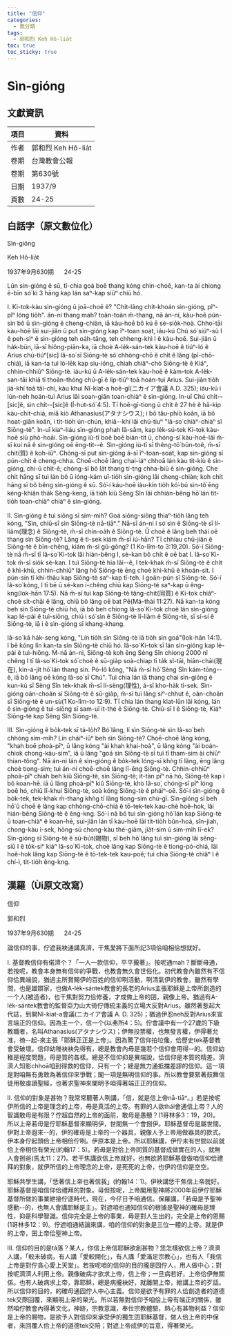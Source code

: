 ```yaml
---
title: "信仰"
categories:
  - 無分類
tags:
  - 郭和烈 Keh Hô-lia̍t
toc: true
toc_sticky: true
---
```


# Sìn-gióng

## 文獻資訊

| 項目 | 資料 |
|---|---|
| 作者 | 郭和烈 Keh Hô-lia̍t |
| 卷期 | 台灣教會公報 |
| 卷期 | 第630號 |
| 日期 | 1937/9 |
| 頁數 | 24-25 |

## 白話字（原文數位化）

Sìn-gióng

Keh Hô-lia̍t

1937年9月630期      24-25

Lūn sìn-gióng ê sū, tī-chia goá boē thang kóng chin-choē, kan-ta ài chiong ē-bīn só͘ kì 3 hāng kap lán saⁿ-kap siūⁿ chiū hó.

I. Ki-tok-kàu sìn-gióng ū joā-choē ê? "Chi̍t-lâng chi̍t-khoán sìn-gióng, pîⁿ-pîⁿ lóng tio̍h". án-ni thang mah? toàn-toàn m̄-thang, nā án-ni, kàu-hoē pún-sin bô ū sìn-gióng ê cheng-chiàn, iā kàu-hoē bô kú ē sè-sio̍k-hoà. Chho͘-tāi kàu-hoē lāi sui-jiân ū put sìn-gióng kap īⁿ-toan soat, iáu-kú Chú só͘ siúⁿ-sù I ê peh-sìⁿ ê sìn-gióng teh oa̍h-tāng, teh chheng-khì I ê kàu-hoē. Sui-jiân ū ha̍k-būn, iā-sī hiông-piān-ka, iā choè A-le̍k-sán-tek kàu-hoē ê tiúⁿ-ló ê Arius chú-tiúⁿ[sic] Iâ-so͘ sī Siōng-tè só͘ chhòng-chō ê chi̍t ê lâng (pī-chō-chiá), iā kan-ta tuì ló͘-le̍k kap siu-ióng, chiah chiâⁿ-chò Siōng-tè ê Kiáⁿ, chhin-chhiūⁿ Siōng-tè. iáu-kú ū A-le̍k-sán-tek kàu-hoē ê kàm-tok A-le̍k-san-tāi khiā tī thoân-thóng chú-gī ê li̍p-tiûⁿ toā hoán-tuì Arius. Sui-jiân tio̍h jiá-khí toā tāi-chì, kàu khui Nî-kiat-a hoē-gī(ニカイア會議 A.D. 325); iáu-kú i lún-neh hoán-tuì Arius lâi soan-giân toan-chiàⁿ ê sìn-gióng. In-uī Chú chi̍t--[sic]ê, sìn chi̍t--[sic]ê (Í-hut-só͘ 4:5). Tī hoē-gī-tiong ū chi̍t ê 27 hè ê hā-kip kàu-chit-chiá, miâ kiò Athanasius(アタナシウス); i bô tâu-phiò koân, iā bô hoat-giân koân, i tit-tio̍h ún-chún, khiā--khí lâi chú-tiuⁿ "Iâ-so͘ chiàⁿ-chiàⁿ sī Siōng-tè". In-uī kiaⁿ-liáu sìn-gióng phah Iâ-sâm, kap le̍k-sú-tek Ki-tok kàu-hoē siū phò-hoāi. Sìn-gióng iù-tī boē boē bián-tit ū, chóng-sī kàu-hoē-lāi m̄-sī kuí nā ê sìn-gióng oē ēng-tit--ê. Sìn-gióng iù-tī sī thêng-tō͘ būn-toê, m̄-sī chit(質) ê koh-iūⁿ. Chóng-sī put sìn-gióng á-sī īⁿ-toan-soat, kap sìn-gióng sī pún-chit ê cheng-chha. Choē-choē lâng chai-iáⁿ chhoā lán kàu tit-kiù ê sìn-gióng, chí-ū chi̍t-ê; chóng-sī bô la̍t thang tí-tng chha-biū ê sìn-gióng. Che chi̍t hāng sī tuì lán bô ū ióng-kám uī-tio̍h sìn-gióng lâi cheng-chiàn; koh chi̍t hāng sī bô bêng sìn-gióng ê sū. Só͘-í kàu-hoē iàu-kín tio̍h kó͘-bú sìn-tô͘ ēng kèng-khiân tha̍k Sèng-keng, iā tio̍h kiû Sèng Sîn lâi chhián-bêng hō͘ lán tit-tio̍h toan-chiàⁿ chiàⁿ ê sìn-gióng.

II. Sìn-gióng ê tuì siōng sī sím-mi̍h? Goá siông-siông thiaⁿ-tio̍h lâng teh kóng, "Sìn, chiū-sī sìn Siōng-tè nā-tiāⁿ." Nā-sī án-ni i só͘ sìn ê Siōng-tè sī lí-liām(理念) ê Siōng-tè, m̄-sī chin-oa̍h ê Siōng-tè. Ū choē ê lâng beh thái oē thang sìn Siōng-tè? Lâng ê tì-sek kiám m̄-sī iú-hān? Tī chhiau chū-jiân ê Siōng-tè ê bīn-chêng, kiám m̄-sī gû-gōng? (1 Ko-lîm-to 3:19,20). Só͘-í Siōng-tè nā m̄-sī tī Iâ-so͘ Ki-tok lâi hián-bêng I, sè-kan bô chi̍t ê oē bat I. Iâ-so͘ Ki-tok m̄-sī sio̍k sè-kan. I tuì Siōng-tè hia lâi--ê, I tek-khak m̄-sī Siōng-tè ê chi̍t ê khì-khū, chhin-chhiūⁿ lâng hō͘ Siōng-tè ēng choè khì-khū ê khoán-sit. I pún-sin tī khí-thâu kap Siōng-tè saⁿ-kap tī-teh. I goân-pún sī Siōng-tè. Só͘-í Iâ-so͘ kóng, I tī bē ū sè-kan í-chêng chiū kap Siōng-tè saⁿ-kap ū êng-kng(Iok-hān 17:5). Nā m̄-sī tuì kap Siōng-tè tâng-chit(同質) ê Ki-tok chiâⁿ-choè si̍t-chāi ê lâng, chiū bô lâng oē bat Pē(Má-thài 11:27). Nā kan-ta kóng beh sìn Siōng-tè chiū hó, iā bô beh chiong Iâ-so͘ Ki-tok choè lán sìn-gióng kap lé-pài ê tuì-siōng, chiū i só͘ sìn ê Siōng-tè lí-liām ê Siōng-tè, sī sí-sí ê Siōng-tè, iā i ê sìn-gióng sī khang-khang.

Iâ-so͘ kā ha̍k-seng kóng, "Lín tio̍h sìn Siōng-tè iā tio̍h sìn goá"(Iok-hān 14:1). I bē kóng lín kan-ta sìn Siōng-tè chiū hó. Iâ-so͘ Ki-tok sī lán sìn-gióng kap lé-pài ê tuì-hiōng. M̄-nā án-ni, Siōng-tè koh ēng Sèng Sîn chiong 2000 nî chêng I tī Iâ-so͘ Ki-tok só͘ choè ê sū-gia̍p soà-chiap tī ta̍k sî-tāi, hiān-chāi(現在), kin-á-ji̍t hō͘ lán thang sìn. Pó-lô kóng, "Nā m̄-sī hō͘ Sèng Sîn kám-tōng--ê, iā bô lâng oē kóng Iâ-so͘ sī Chú". Tuì chia lán iā thang chai sìn-gióng ê kun-kù sī Sèng Sîn tek-khak m̄-sī lí-sèng(理性), á-sī kho-ha̍k tì-sek. Sìn-gióng oân-choân sī Siōng-tè ê sū-gia̍p, m̄-sī tuì lâng siⁿ-chhut ê, oân-choân sī Siōng-tè ê un-sù(1 Ko-lîm-to 12:9). Tī chia lán thang kiat-lūn lâi kóng, lán ê sìn-gióng ê tuì-siōng sī sam-uī it-thé ê Siōng-tè. Chiū-sī I ê Siōng-tè, Kiáⁿ Siōng-tè kap Sèng Sîn Siōng-tè.

III. Sìn-gióng ê bo̍k-tek sī tá-lo̍h? Bó͘ lâng, lí sìn Siōng-tè sìn Iâ-so͘ beh chhòng sím-mi̍h? Lín cháiⁿ-iūⁿ beh sìn Siōng-tè? Choē-choē lâng kóng, "khah boē phoà-pīⁿ, ū lâng kóng "ài khah khai-hoà", ū lâng kóng "ài boán-chiok chong-kàu-sim", iā ū lâng "goá sìn Siōng-tè sī tuì tī tham-sim ài chiūⁿ thian-tông". Nā án-ni lán ê sìn-gióng ê bo̍k-tek lóng-sī khǹg tī lâng, ēng lâng choè tiong-sim; tuì án-ni choē-choē lâng lī-ēng Siōng-tè. Chhin-chhiūⁿ phoà-pīⁿ chiah beh kiû Siōng-tè, sìn Siōng-tè; it-tàn pīⁿ nā hó, Siōng-tè kap i bô koan-hē. iā ū lâng phoà-pīⁿ kiû Siōng-tè, khò Iâ-so͘, chóng-sī pīⁿ lóng boē hó, chiū lī-khui Siōng-tè, soà kóng Siōng-tè ê pháiⁿ-oē. Só͘-í sìn-gióng ê bo̍k-tek, tek-khak m̄-thang khǹg tī lâng tiong-sim chú-gī. Sìn-gióng sī beh hō͘ ū choē ê lâng kap chhòng-chō-chiá ê tō-tek-tek kau-chè hoê-hok, lâi hián-bêng Siōng-tè ê êng-kng. Só͘-í nā bô tuì sìn-gióng hō͘ lán kap Siōng-tè ū toan-chiàⁿ ê koan-hē, sui-jiân lán tī kàu-hoē lāi tit-tio̍h bûn-hoà, sîn-jiah, chong-kàu ì-sek, hōng-sū chong-kàu thé-giām, jia̍t-sim ū sím-mi̍h lī-ek? Sìn-gióng sī Siōng-tè ê sù-bu̍t(賜物), sī beh hō͘ lâng tuì sìn-gióng lâi sêng-siū I ê to̍k-siⁿ kiáⁿ Iâ-so͘ Ki-tok, choè lâng kap Siōng-tè ê tiong-pó-chiá, lâi hoê-hok lâng kap Siōng-tè ê tō-tek-tek kau-poê; tuì chia Siōng-tè chiâⁿ I ê chí-ì, tit-tio̍h êng-kng.

## 漢羅（Ùi原文改寫）

信仰

郭和烈

1937年9月630期      24-25

論信仰的事，佇遮我袂通講真濟，干焦愛將下面所記3項佮咱相佮想就好。

I. 基督教信仰有偌濟个？「一人一款信仰，平平攏著」。按呢通mah？斷斷毋通，若按呢，教會本身無有信仰的爭戰，也教會無久會世俗化。初代教會內雖然有不信仰佮異端說，猶過主所賞賜伊的百姓的信仰咧活動，咧清氣伊的教會。雖然有學問，也是雄辯家，也做A-le̍k-sántek教會的長老的Arius主張耶穌是上帝所創造的一个人(被造者)，也干焦對努力佮修養，才成做上帝的囝，親像上帝。猶過有A-le̍k-sántek教會的監督亞力山大徛佇傳統主義的立場大反對Arius。雖然著惹起大代誌，到開Nî-kiat-a會議(ニカイア會議 A. D. 325)；猶過伊忍neh反對Arius來宣言端正的信仰。因為主一个，信一个(以弗所4：5)。佇會議中有一个27歲的下級教職者，名叫Athanasius(アタナシウス)；伊無投票權，也無發言權，伊得著允准，徛--起-來主張「耶穌正正是上帝」。因為驚了信仰拍垃儳，佮歷史tek基督教會受破壞。信仰幼稚袂袂免得有，總是教會內毋是幾若个信仰會用得--的。信仰幼稚是程度問題，毋是質的各樣。總是不信仰抑是異端說，佮信仰是本質的精差。濟濟人知影chhoā咱到得救的信仰，只有一个；總是無力通抵擋差謬的信仰。這一項是對咱無有勇敢為著信仰來爭戰；閣一項是無明信仰的事。所以教會要緊著鼓舞信徒用敬虔讀聖經，也著求聖神來闡明予咱得著端正正的信仰。

II. 信仰的對象是甚物？我常常聽著人咧講，「信，就是信上帝nā-tiāⁿ。」若是按呢伊所信的上帝是理念的上帝，毋是真活的上帝。有罪的人欲thái會通信上帝？人的智識敢毋是有限？佇超自然的上帝的面前，敢毋是愚戇？(1哥林多3：19，20)。所以上帝若毋是佇耶穌基督來顯明伊，世間無一个會捌伊。耶穌基督毋是屬世間。伊對上帝遐來--的，伊的確毋是上帝的一个器具，親像人予上帝用做器具的款式。伊本身佇起頭佮上帝相佮佇咧。伊原本是上帝。所以耶穌講，伊佇未有世間以前就佮上帝相佮有榮光(約翰17：5)。若毋是對佮上帝同質的基督成做實在的人，就無人會捌爸(馬太11：27)。若干焦講欲信上帝就好，也無欲將耶穌基督做咱信仰佮禮拜的對象，就伊所信的上帝理念的上帝，是死死的上帝，也伊的信仰是空空。

耶穌共學生講，「恁著信上帝也著信我」(約翰14：1)。伊袂講恁干焦信上帝就好。耶穌基督是咱信仰佮禮拜的對象。毋但按呢，上帝閣用聖神將2000年前伊佇耶穌基督所做的事業紲接佇逐時代，現在，今仔日予咱通信。保羅講，「若毋是予聖神感動--的，也無人會講耶穌是主」。對遮咱也通知信仰的根據是聖神的確毋是理性，抑是科學智識。信仰完全是上帝的事業，毋是對人生出的，完全是上帝的恩賜(1哥林多12：9)。佇遮咱通結論來講，咱的信仰的對象是三位一體的上帝。就是伊的上帝，囝上帝佮聖神上帝。

III. 信仰的目的是tá落？某人，你信上帝信耶穌欲創甚物？恁怎樣欲信上帝？濟濟人講，「較未破病，有人講「愛較開化」，有人講「愛滿足宗教心」，也有人「我信上帝是對佇貪心愛上天堂」。若按呢咱的信仰的目的攏是囥佇人，用人做中心；對按呢濟濟人利用上帝。親像破病才欲求上帝，信上帝；一旦病若好，上帝佮伊無關係。也有人破病求上帝，靠耶穌，總是病攏袂好，就離開上帝，紲講上帝的歹話。所以信仰的目的，的確毋通囥佇人中心主義。信仰是欲予有罪的人佮創造者的道德tek交際回覆，來顯明上帝的榮光。所以若無對信仰予咱佮上帝有端正的關係，雖然咱佇教會內得著文化，神跡，宗教意識，奉仕宗教體驗，熱心有甚物利益？信仰是上帝的賜物，是欲予人對信仰來承受伊的獨生囝耶穌基督，做人佮上帝的中保者，來回覆人佮上帝的道德tek交陪；對遮上帝成伊的旨意，得著榮光。
